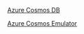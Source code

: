 [Azure Cosmos DB](https://docs.microsoft.com/en-us/azure/cosmos-db/introduction)

[Azure Cosmos Emulator](https://docs.microsoft.com/en-us/azure/cosmos-db/local-emulator)
